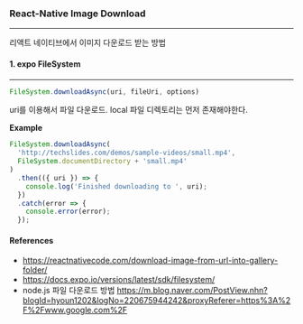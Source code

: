 ### React-Native Image Download
***
리액트 네이티브에서 이미지 다운로드 받는 방법 

#### 1. expo FileSystem
***
```js
FileSystem.downloadAsync(uri, fileUri, options)
```
uri를 이용해서 파일 다운로드. local 파일 디렉토리는 먼저 존재해야한다. 

__Example__
```js
FileSystem.downloadAsync(
  'http://techslides.com/demos/sample-videos/small.mp4',
  FileSystem.documentDirectory + 'small.mp4'
)
  .then(({ uri }) => {
    console.log('Finished downloading to ', uri);
  })
  .catch(error => {
    console.error(error);
  });
```


#### References
- https://reactnativecode.com/download-image-from-url-into-gallery-folder/
- https://docs.expo.io/versions/latest/sdk/filesystem/
- node.js 파일 다운로드 방법
https://m.blog.naver.com/PostView.nhn?blogId=hyoun1202&logNo=220675944242&proxyReferer=https%3A%2F%2Fwww.google.com%2F